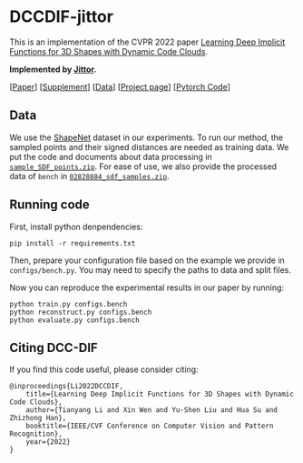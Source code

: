 # DCCDIF-jittor

This is an implementation of the CVPR 2022 paper [Learning Deep Implicit Functions for 3D Shapes with Dynamic Code Clouds](https://arxiv.org/abs/2203.14048).

**Implemented by [Jittor](https://cg.cs.tsinghua.edu.cn/jittor/).**

[[Paper](https://yushen-liu.github.io/main/pdf/LiuYS_CVPR2022_DCC-DIF.pdf)] [[Supplement](https://yushen-liu.github.io/main/pdf/LiuYS_CVPR2022_DCC-DIF-supp.pdf)] [[Data](https://drive.google.com/drive/folders/1UIh8AxULPi9vY0c1wuZ7HRX4XxDI6a1P?usp=sharing)] [[Project page](https://lity20.github.io/DCCDIF_project_page/)] [[Pytorch Code](https://github.com/lity20/DCCDIF)]

## Data

We use the [ShapeNet](https://shapenet.org/) dataset in our experiments. To run our method, the sampled points and their signed distances are needed as training data. We put the code and documents about data processing in [`sample_SDF_points.zip`](https://drive.google.com/drive/folders/1UIh8AxULPi9vY0c1wuZ7HRX4XxDI6a1P). For ease of use, we also provide the processed data of `bench` in [`02828884_sdf_samples.zip`](https://drive.google.com/drive/folders/1UIh8AxULPi9vY0c1wuZ7HRX4XxDI6a1P). 

## Running code

First, install python denpendencies:

```
pip install -r requirements.txt
```

Then, prepare your configuration file based on the example we provide in `configs/bench.py`. You may need to specify the paths to data and split files.


Now you can reproduce the experimental results in our paper by running:
```
python train.py configs.bench
python reconstruct.py configs.bench
python evaluate.py configs.bench
```

## Citing DCC-DIF

If you find this code useful, please consider citing:
```
@inproceedings{Li2022DCCDIF,
    title={Learning Deep Implicit Functions for 3D Shapes with Dynamic Code Clouds},
    author={Tianyang Li and Xin Wen and Yu-Shen Liu and Hua Su and Zhizhong Han},
    booktitle={IEEE/CVF Conference on Computer Vision and Pattern Recognition},
    year={2022}
}
```
